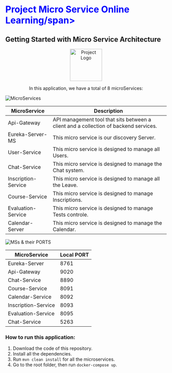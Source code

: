 <h1>
    <span style="color:blue;">Project Micro Service Online Learning/span>
</h1>

<h2 >
    <b>Getting Started with Micro Service Architecture</b>
</h2>

<div align="center">
    <img src="https://encrypted-tbn0.gstatic.com/images?q=tbn:ANd9GcT1Pf3tnfaB7TSel3956iCCQp_IZ1Fka3UNvw&usqp=CAU" alt="Project Logo" style="width:100px; height:100px;">

</div>

<p align="center">
    In this application, we have a total of 8 microServices:
</p>

<p>
    <img src="https://img.shields.io/badge/MicroServices-8-brightgreen" alt="MicroServices">
</p>

<table>
  <thead>
    <tr>
      <th>MicroService</th>
      <th>Description</th>
    </tr>
  </thead>
  <tbody>
    <tr>
      <td>Api-Gateway</td>
      <td>API management tool that sits between a client and a collection of backend services.</td>
    </tr>
    <tr>
      <td>Eureka-Server-MS</td>
      <td>This micro service is our discovery Server.</td>
    </tr>
    <tr>
      <td>User-Service</td>
      <td>This micro service is designed to manage all Users.</td>
    </tr>
    <tr>
      <td>Chat-Service</td>
      <td>This micro service is designed to manage the Chat system.</td>
    </tr>
    <tr>
      <td>Inscription-Service</td>
      <td>This micro service is designed to manage all the Leave.</td>
    </tr>
    <tr>
      <td>Course-Service</td>
      <td>This micro service is designed to manage Inscriptions.</td>
    </tr>
    <tr>
      <td>Evaluation-Service</td>
      <td>This micro service is designed to manage Tests controle.</td>
    </tr>
    <tr>
      <td>Calendar-Server</td>
      <td>This micro service is designed to manage the Calendar.</td>
    </tr>
  </tbody>
</table>

<p>
    <img src="https://img.shields.io/badge/MSs_&_their_PORTS-8-brightgreen" alt="MSs & their PORTS">
</p>

<table>
  <thead>
    <tr>
      <th>MicroService</th>
      <th>Local PORT</th>
    </tr>
  </thead>
  <tbody>
    <tr>
      <td>Eureka-Server</td>
      <td>8761</td>
    </tr>
    <tr>
      <td>Api-Gateway</td>
      <td>9020</td>
    </tr>
    <tr>
      <td>Chat-Service</td>
      <td>8890</td>
    </tr>
    <tr>
      <td>Course-Service</td>
      <td>8091</td>
    </tr>
    <tr>
      <td>Calendar-Service</td>
      <td>8092</td>
    </tr>
    <tr>
      <td>Inscription-Service</td>
      <td>8093</td>
    </tr>
    <tr>
      <td>Evaluation-Service</td>
      <td>8095</td>
    </tr>
    <tr>
      <td>Chat-Service</td>
      <td>5263</td>
    </tr>
  </tbody>
</table>

<h3>
    <b>How to run this application:</b>
</h3>

<ol>
    <li>Download the code of this repository.</li>
    <li>Install all the dependencies.</li>
    <li>Run <code>mvn clean install</code> for all the microservices.</li>
    <li>Go to the root folder, then run <code>docker-compose up</code>.</li>
</ol>
